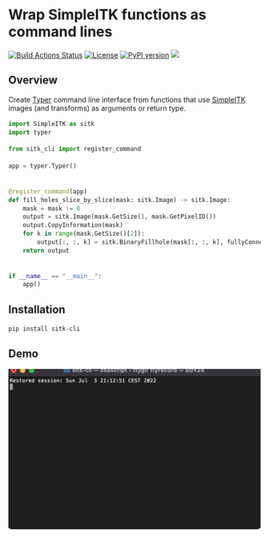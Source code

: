 # Wrap SimpleITK functions as command lines

[![Build Actions Status](https://github.com/dyollb/segmantic/workflows/CI/badge.svg)](https://github.com/dyollb/sitk-cli/actions)
[![License](https://img.shields.io/badge/license-MIT-green.svg)](https://https://opensource.org/licenses/MIT)
[![PyPI version](https://badge.fury.io/py/sitk-cli.svg)](https://badge.fury.io/py/sitk-cli)
<img src="https://img.shields.io/pypi/dm/sitk-cli.svg?label=pypi%20downloads&logo=python&logoColor=green"/>

## Overview

Create [Typer](https://github.com/tiangolo/typer) command line interface from functions that use [SimpleITK](https://github.com/SimpleITK/SimpleITK) images (and transforms) as arguments or return type.

```Python
import SimpleITK as sitk
import typer

from sitk_cli import register_command

app = typer.Typer()


@register_command(app)
def fill_holes_slice_by_slice(mask: sitk.Image) -> sitk.Image:
    mask = mask != 0
    output = sitk.Image(mask.GetSize(), mask.GetPixelID())
    output.CopyInformation(mask)
    for k in range(mask.GetSize()[2]):
        output[:, :, k] = sitk.BinaryFillhole(mask[:, :, k], fullyConnected=False)
    return output


if __name__ == "__main__":
    app()
```

## Installation

```sh
pip install sitk-cli
```

## Demo

![Command lind demo](https://github.com/dyollb/sitk-cli/raw/main/docs/demo.gif)
